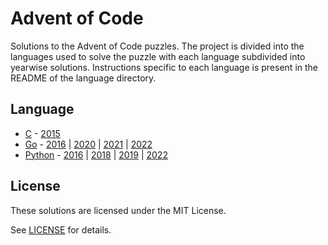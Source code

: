 # Advent of Code

Solutions to the Advent of Code puzzles. The project is divided into the
languages used to solve the puzzle with each language subdivided into yearwise
solutions. Instructions specific to each language is present in the README of
the language directory.

## Language

- [C](./c) - [2015](./c/year2015)
- [Go](./go) - [2016](./go/year2016) | [2020](./go/year2020) | [2021](./go/year2021) | [2022](./go/year2022)
- [Python](./python) - [2016](./python/year2016) | [2018](./python/year2018) | [2019](./python/year2019) | [2022](./python/year2022)

## License

These solutions are licensed under the MIT License.

See [LICENSE](./LICENSE) for details.
